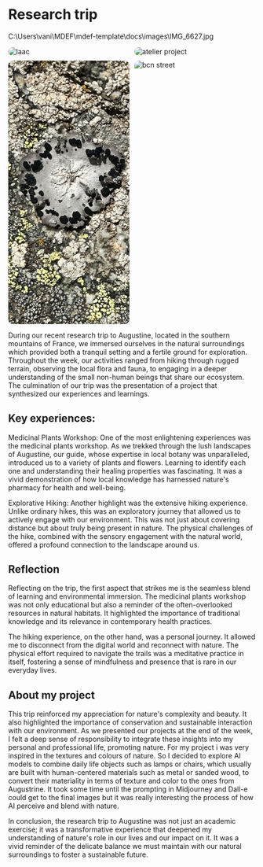 # Research trip

C:\Users\vani\MDEF\mdef-template\docs\images\IMG_6627.jpg
<!--*add images and gifs here of the build process* -->
<!-- Markdown Content -->
<div class="image-grid">
  <img src="../images/IMG_6627.jpg" class="grid-item" alt="Iaac">
  <img src="../images/IMG_6649.jpg" class="grid-item" alt="atelier project">
  <img src="../images/IMG_6659.jpg" class="grid-item portrait-image" alt="bcn street">
  <img src="../images/IMG_6731.jpg" class="grid-item portrait-image" alt="bcn street">
    <!-- Add more images as needed -->
</div>

<!-- CSS Styles -->
<style>
  /* Styles for the image grid container */
  .image-grid {
    display: grid;
    grid-template-columns: repeat(2, 1fr); /* Two columns */
    /*grid-template-columns: repeat(auto-fill, minmax(200px, 1fr));*/ /*use this line of code to create a responsive grid that will place all images in one continuous row - each image will shrink accordignly*/
    grid-gap: 10px;
    /* Additional grid container styles can be added here */
  }

  /* Styles for individual grid items (images) */
  .grid-item {
    width: 100%;
    height: auto;
    object-fit: cover;
    border-radius: 10px; /* Add rounded corners to images */
    /* Additional styles for grid items can be added here */
  }
  /* Styles for portrait images */ /*apply this class to any portrait photo in a grid to crop it to landscape: class="grid-item portrait-image" */
.portrait-image {
    object-position: center middle; /* Adjust this property to control the cropping of portrait images */
  }
</style>

During our recent research trip to Augustine, located in the southern mountains of France, we immersed ourselves in the natural surroundings which provided both a tranquil setting and a fertile ground for exploration. Throughout the week, our activities ranged from hiking through rugged terrain, observing the local flora and fauna, to engaging in a deeper understanding of the small non-human beings that share our ecosystem. The culmination of our trip was the presentation of a project that synthesized our experiences and learnings.

## Key experiences:

Medicinal Plants Workshop: One of the most enlightening experiences was the medicinal plants workshop. As we trekked through the lush landscapes of Augustine, our guide, whose expertise in local botany was unparalleled, introduced us to a variety of plants and flowers. Learning to identify each one and understanding their healing properties was fascinating. It was a vivid demonstration of how local knowledge has harnessed nature's pharmacy for health and well-being.

Explorative Hiking: Another highlight was the extensive hiking experience. Unlike ordinary hikes, this was an exploratory journey that allowed us to actively engage with our environment. This was not just about covering distance but about truly being present in nature. The physical challenges of the hike, combined with the sensory engagement with the natural world, offered a profound connection to the landscape around us.

## Reflection

Reflecting on the trip, the first aspect that strikes me is the seamless blend of learning and environmental immersion. The medicinal plants workshop was not only educational but also a reminder of the often-overlooked resources in natural habitats. It highlighted the importance of traditional knowledge and its relevance in contemporary health practices.

The hiking experience, on the other hand, was a personal journey. It allowed me to disconnect from the digital world and reconnect with nature. The physical effort required to navigate the trails was a meditative practice in itself, fostering a sense of mindfulness and presence that is rare in our everyday lives.

## About my project
This trip reinforced my appreciation for nature's complexity and beauty. It also highlighted the importance of conservation and sustainable interaction with our environment. As we presented our projects at the end of the week, I felt a deep sense of responsibility to integrate these insights into my personal and professional life, promoting nature. For my project i was very inspired in the textures and colours of nature. So I decided to explore AI models to combine daily life objects such as lamps or chairs, which usually are built with human-centered materials such as metal or sanded wood, to convert their materiality in terms of texture and color to the ones from Augustrine. It took some time until the prompting in Midjourney and Dall-e could get to the final images but it was really interesting the process of how AI perceive and blend with nature. 

In conclusion, the research trip to Augustine was not just an academic exercise; it was a transformative experience that deepened my understanding of nature's role in our lives and our impact on it. It was a vivid reminder of the delicate balance we must maintain with our natural surroundings to foster a sustainable future.